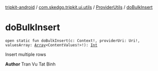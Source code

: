 [tripkit-android](../../index.md) / [com.skedgo.tripkit.ui.utils](../index.md) / [ProviderUtils](index.md) / [doBulkInsert](./do-bulk-insert.md)

# doBulkInsert

`open static fun doBulkInsert(c: Context!, providerUri: Uri!, valuesArray: `[`Array`](https://kotlinlang.org/api/latest/jvm/stdlib/kotlin/-array/index.html)`<ContentValues!>!): `[`Int`](https://kotlinlang.org/api/latest/jvm/stdlib/kotlin/-int/index.html)

Insert multiple rows

**Author**
Tran Vu Tat Binh

